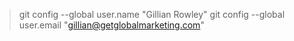 > git config --global user.name "Gillian Rowley"
> git config --global user.email "gillian@getglobalmarketing.com"

